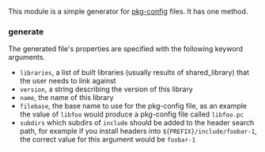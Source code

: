 This module is a simple generator for [pkg-config](http://pkg-config.freedesktop.org/) files. It has one method.

### generate

The generated file's properties are specified with the following keyword arguments.

- `libraries`, a list of built libraries (usually results of shared_library) that the user needs to link against
- `version`, a string describing the version of this library
- `name`, the name of this library
- `filebase`, the base name to use for the pkg-config file, as an example the value of `libfoo` would produce a pkg-config file called `libfoo.pc`
- `subdirs` which subdirs of `include` should be added to the header search path, for example if you install headers into `${PREFIX}/include/foobar-1`, the correct value for this argument would be `foobar-1`
